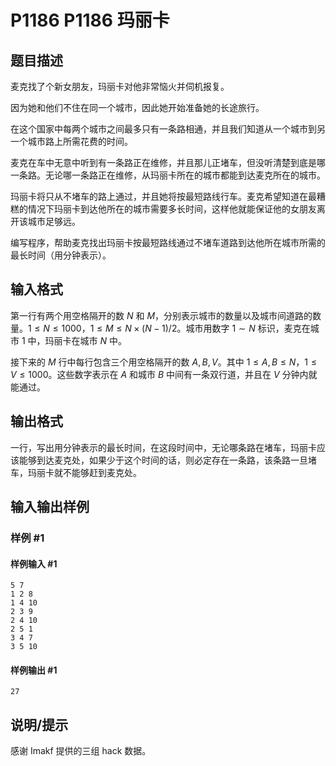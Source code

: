 # P1186 P1186 玛丽卡

## 题目描述

麦克找了个新女朋友，玛丽卡对他非常恼火并伺机报复。

因为她和他们不住在同一个城市，因此她开始准备她的长途旅行。

在这个国家中每两个城市之间最多只有一条路相通，并且我们知道从一个城市到另一个城市路上所需花费的时间。

麦克在车中无意中听到有一条路正在维修，并且那儿正堵车，但没听清楚到底是哪一条路。无论哪一条路正在维修，从玛丽卡所在的城市都能到达麦克所在的城市。

玛丽卡将只从不堵车的路上通过，并且她将按最短路线行车。麦克希望知道在最糟糕的情况下玛丽卡到达他所在的城市需要多长时间，这样他就能保证他的女朋友离开该城市足够远。

编写程序，帮助麦克找出玛丽卡按最短路线通过不堵车道路到达他所在城市所需的最长时间（用分钟表示）。


## 输入格式

第一行有两个用空格隔开的数 $N$ 和 $M$，分别表示城市的数量以及城市间道路的数量。$1 \le N \le 1000$，$1 \le M \le N \times (N - 1)/2$。城市用数字 $1 \sim N$ 标识，麦克在城市 $1$ 中，玛丽卡在城市 $N$ 中。  

接下来的 $M$ 行中每行包含三个用空格隔开的数 $A,B,V$。其中 $1 \le A, B \le N$，$1 \le V \le 1000$。这些数字表示在 $A$ 和城市 $B$ 中间有一条双行道，并且在 $V$ 分钟内就能通过。

## 输出格式

一行，写出用分钟表示的最长时间，在这段时间中，无论哪条路在堵车，玛丽卡应该能够到达麦克处，如果少于这个时间的话，则必定存在一条路，该条路一旦堵车，玛丽卡就不能够赶到麦克处。

## 输入输出样例

### 样例 #1

#### 样例输入 #1

```
5 7
1 2 8
1 4 10
2 3 9
2 4 10
2 5 1
3 4 7
3 5 10
```

#### 样例输出 #1

```
27
```

## 说明/提示

感谢 Imakf 提供的三组 hack 数据。
